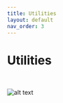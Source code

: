 ```yaml
---
title: Utilities
layout: default
nav_order: 3
---
```


# Utilities

 <br>

![alt text](flow11.svg)

